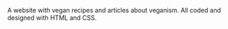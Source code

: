 A website with vegan recipes and articles about veganism.
All coded and designed with HTML and CSS.
